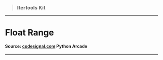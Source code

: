 > ### Itertools Kit 
 --- 
 # Float Range
 #### Source: [codesignal.com](https://codesignal.com/) Python Arcade 
 --- 
